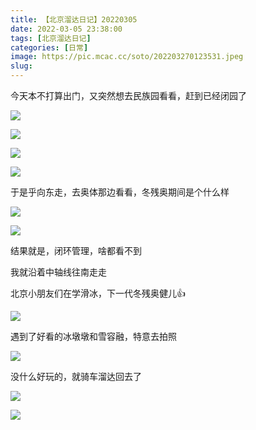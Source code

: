```yaml
---
title: 【北京溜达日记】20220305
date: 2022-03-05 23:38:00
tags: [北京溜达日记]
categories: [日常]
image: https://pic.mcac.cc/soto/202203270123531.jpeg
slug: 
---
```


今天本不打算出门，又突然想去民族园看看，赶到已经闭园了

![](https://pic.mcac.cc/soto/202203270120896.jpeg)

![](https://pic.mcac.cc/soto/202203270121576.jpeg)

![](https://pic.mcac.cc/soto/202203270121003.jpeg)

![](https://pic.mcac.cc/soto/202203270122164.jpeg)

于是乎向东走，去奥体那边看看，冬残奥期间是个什么样

![](https://pic.mcac.cc/soto/202203270122199.jpeg)

![](https://pic.mcac.cc/soto/202203270122673.jpeg)

结果就是，闭环管理，啥都看不到

我就沿着中轴线往南走走

北京小朋友们在学滑冰，下一代冬残奥健儿👍

![](https://pic.mcac.cc/soto/202203270122165.jpeg)

遇到了好看的冰墩墩和雪容融，特意去拍照

![](https://pic.mcac.cc/soto/202203270123531.jpeg)

没什么好玩的，就骑车溜达回去了

![](https://pic.mcac.cc/soto/202203270124273.jpeg)

![](https://pic.mcac.cc/soto/202203270124986.jpeg)

